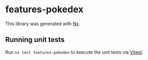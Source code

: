 # features-pokedex

This library was generated with [Nx](https://nx.dev).

## Running unit tests

Run `nx test features-pokedex` to execute the unit tests via [Vitest](https://vitest.dev/).

